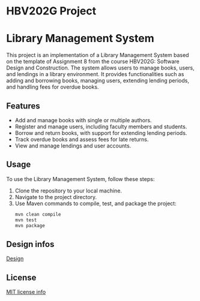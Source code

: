 # HBV202G Project
# Library Management System

This project is an implementation of a Library Management System based on the template of Assignment 8 from the course HBV202G: Software Design and Construction. The system allows users to manage books, users, and lendings in a library environment. It provides functionalities such as adding and borrowing books, managing users, extending lending periods, and handling fees for overdue books.

## Features

- Add and manage books with single or multiple authors.
- Register and manage users, including faculty members and students.
- Borrow and return books, with support for extending lending periods.
- Track overdue books and assess fees for late returns.
- View and manage lendings and user accounts.

## Usage

To use the Library Management System, follow these steps:

1. Clone the repository to your local machine.
2. Navigate to the project directory.
3. Use Maven commands to compile, test, and package the project:
   ```bash
   mvn clean compile
   mvn test
   mvn package

## Design infos
[Design](src/site/markdown/design.md)
## License
[MIT license info](LICENSE)